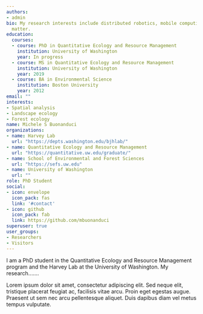 ```yaml
---
authors:
- admin
bio: My research interests include distributed robotics, mobile computing and programmable
  matter.
education:
  courses:
  - course: PhD in Quantitative Ecology and Resource Management
    institution: University of Washington
    year: In progress
  - course: MS in Quantitative Ecology and Resource Management
    institution: University of Washington
    year: 2019
  - course: BA in Environmental Science
    institution: Boston University
    year: 2012
email: ""
interests:
- Spatial analysis
- Landscape ecology
- Forest ecology
name: Michele S Buonanduci
organizations:
- name: Harvey Lab
  url: "https://depts.washington.edu/bjhlab/"
- name: Quantitative Ecology and Resource Management
  url: "https://quantitative.uw.edu/graduate/"
- name: School of Environmental and Forest Sciences
  url: "https://sefs.uw.edu"
- name: University of Washington
  url: ""
role: PhD Student
social:
- icon: envelope
  icon_pack: fas
  link: '#contact'
- icon: github
  icon_pack: fab
  link: https://github.com/mbuonanduci
superuser: true
user_groups:
- Researchers
- Visitors
---
```


I am a PhD student in the Quantitative Ecology and Resource Management program and the Harvey Lab at the University of Washington. My research.......

Lorem ipsum dolor sit amet, consectetur adipiscing elit. Sed neque elit, tristique placerat feugiat ac, facilisis vitae arcu. Proin eget egestas augue. Praesent ut sem nec arcu pellentesque aliquet. Duis dapibus diam vel metus tempus vulputate.
